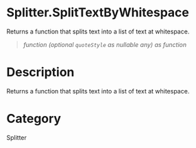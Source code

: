 # Splitter.SplitTextByWhitespace
Returns a function that splits text into a list of text at whitespace.
> _function (optional <code>quoteStyle</code> as nullable any) as function_

# Description 
Returns a function that splits text into a list of text at whitespace.
# Category 
Splitter
